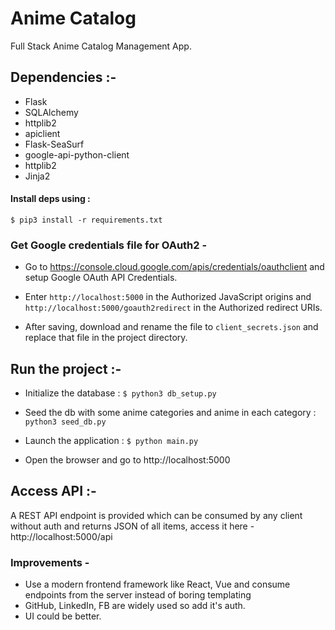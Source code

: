 # Anime Catalog

Full Stack Anime Catalog Management App.


## Dependencies :-

* Flask
* SQLAlchemy
* httplib2
* apiclient
* Flask-SeaSurf
* google-api-python-client
* httplib2
* Jinja2

#### Install deps using :

```
$ pip3 install -r requirements.txt
```


### Get Google credentials file for OAuth2 - 

* Go to https://console.cloud.google.com/apis/credentials/oauthclient and setup Google OAuth API Credentials. 

* Enter ```http://localhost:5000``` in the Authorized JavaScript origins and ```http://localhost:5000/goauth2redirect``` in the Authorized redirect URIs.

* After saving, download and rename the file to ```client_secrets.json``` and replace that file in the project directory.


## Run the project :-

* Initialize the database : ```$ python3 db_setup.py```

* Seed the db with some anime categories and anime in each category : ```python3 seed_db.py```

* Launch the application : ```$ python main.py```

* Open the browser and go to http://localhost:5000


## Access API :-

A REST API endpoint is provided which can be consumed by any client without auth and returns JSON of all items, access it here - http://localhost:5000/api

### Improvements - 

* Use a modern frontend framework like React, Vue and consume endpoints from the server instead of boring templating
* GitHub, LinkedIn, FB are widely used so add it's auth.
* UI could be better.